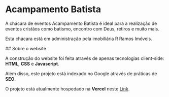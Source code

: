 # Acampamento Batista
<p>A chácara de eventos Acampamento Batista é ideal para a realização de eventos cristãos como batismo, encontro com Deus, retiros e muito mais.</p>
<p>Esta chácara está em administração pela imobiliária R Ramos Imóveis.</p>
## Sobre o website
<p>A construção do website foi feita através de apenas tecnologias client-side: <strong>HTML</strong>, <strong>CSS</strong> e <strong>Javascript</strong>.</p>
<p>Além disso, este projeto está indexado no Google através de práticas de <strong>SEO</strong>.</p>
<p>O projeto está atualmente hospedado na <strong>Vercel</strong> neste <a href='https://chacara-de-eventos-acampamento-batista.vercel.app/'>Link</a>.</p>
